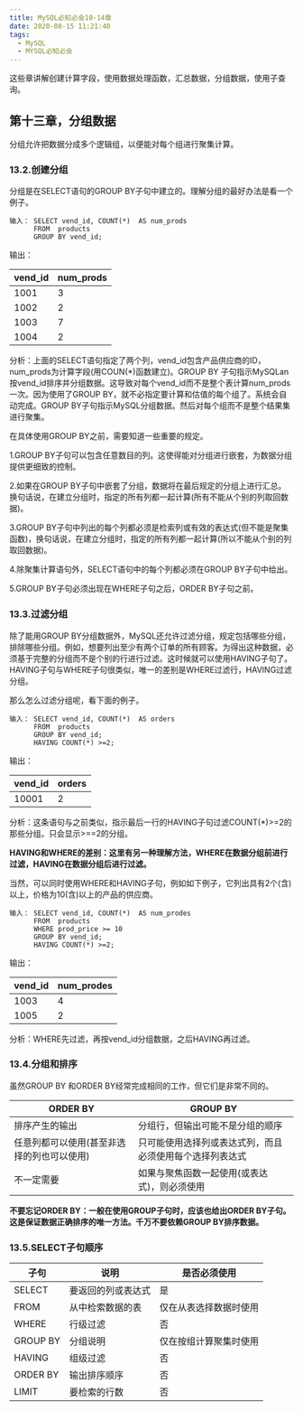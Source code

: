 ```yaml
---
title: MySQL必知必会10-14章
date: 2020-08-15 11:21:40
tags:
  - MySQL
  - MYSQL必知必会
---
```


这些章讲解创建计算字段，使用数据处理函数，汇总数据，分组数据，使用子查询。

<!--more-->

## 第十三章，分组数据

分组允许把数据分成多个逻辑组，以便能对每个组进行聚集计算。

### 13.2.创建分组

分组是在SELECT语句的GROUP BY子句中建立的。理解分组的最好办法是看一个例子。

```mysql
输入： SELECT vend_id, COUNT(*)  AS num_prods
      FROM  products
      GROUP BY vend_id;
```

输出：

| vend_id | num_prods |
| ------- | --------- |
| 1001    | 3         |
| 1002    | 2         |
| 1003    | 7         |
| 1004    | 2         |

分析：上面的SELECT语句指定了两个列，vend_id包含产品供应商的ID，num_prods为计算字段(用COUN(*)函数建立)。GROUP BY 子句指示MySQLan按vend_id排序并分组数据。这导致对每个vend_id而不是整个表计算num_prods一次。因为使用了GROUP BY，就不必指定要计算和估值的每个组了。系统会自动完成。GROUP BY子句指示MySQL分组数据。然后对每个组而不是整个结果集进行聚集。

在具体使用GROUP BY之前，需要知道一些重要的规定。

1.GROUP BY子句可以包含任意数目的列。这使得能对分组进行嵌套，为数据分组提供更细致的控制。

2.如果在GROUP BY子句中嵌套了分组，数据将在最后规定的分组上进行汇总。换句话说，在建立分组时，指定的所有列都一起计算(所有不能从个别的列取回数据)。

3.GROUP BY子句中列出的每个列都必须是检索列或有效的表达式(但不能是聚集函数)，换句话说，在建立分组时，指定的所有列都一起计算(所以不能从个别的列取回数据)。

4.除聚集计算语句外，SELECT语句中的每个列都必须在GROUP BY子句中给出。

5.GROUP BY子句必须出现在WHERE子句之后，ORDER BY子句之前。

### 13.3.过滤分组

除了能用GROUP BY分组数据外，MySQL还允许过滤分组，规定包括哪些分组，排除哪些分组。例如，想要列出至少有两个订单的所有顾客。为得出这种数据，必须基于完整的分组而不是个别的行进行过滤。这时候就可以使用HAVING子句了。HAVING子句与WHERE子句很类似，唯一的差别是WHERE过滤行，HAVING过滤分组。

那么怎么过滤分组呢，看下面的例子。

```mysql
输入： SELECT vend_id, COUNT(*)  AS orders
      FROM  products
      GROUP BY vend_id;
      HAVING COUNT(*) >=2;
```

输出：

| vend_id | orders |
| ------- | ------ |
| 10001   | 2      |

分析：这条语句与之前类似，指示最后一行的HAVING子句过滤COUNT(*)>=2的那些分组。只会显示>==2的分组。

**HAVING和WHERE的差别：这里有另一种理解方法，WHERE在数据分组前进行过滤，HAVING在数据分组后进行过滤。**

当然，可以同时使用WHERE和HAVING子句，例如如下例子，它列出具有2个(含)以上，价格为10(含)以上的产品的供应商。

```mysql
输入： SELECT vend_id, COUNT(*)  AS num_prodes
      FROM  products
      WHERE prod_price >= 10
      GROUP BY vend_id;
      HAVING COUNT(*) >=2;
```

输出：

| vend_id | num_prodes |
| ------- | ---------- |
| 1003    | 4          |
| 1005    | 2          |

分析：WHERE先过滤，再按vend_id分组数据，之后HAVING再过滤。

### 13.4.分组和排序

虽然GROUP BY 和ORDER BY经常完成相同的工作，但它们是非常不同的。

| ORDER BY                                   | GROUP BY                                                 |
| ------------------------------------------ | -------------------------------------------------------- |
| 排序产生的输出                             | 分组行，但输出可能不是分组的顺序                         |
| 任意列都可以使用(甚至非选择的列也可以使用) | 只可能使用选择列或表达式列，而且必须使用每个选择列表达式 |
| 不一定需要                                 | 如果与聚焦函数一起使用(或表达式)，则必须使用             |

**不要忘记ORDER BY：一般在使用GROUP子句时，应该也给出ORDER BY子句。这是保证数据正确排序的唯一方法。千万不要依赖GROUP BY排序数据。**

### 13.5.SELECT子句顺序

| 子句     | 说明               | 是否必须使用           |
| -------- | ------------------ | ---------------------- |
| SELECT   | 要返回的列或表达式 | 是                     |
| FROM     | 从中检索数据的表   | 仅在从表选择数据时使用 |
| WHERE    | 行级过滤           | 否                     |
| GROUP BY | 分组说明           | 仅在按组计算聚集时使用 |
| HAVING   | 组级过滤           | 否                     |
| ORDER BY | 输出排序顺序       | 否                     |
| LIMIT    | 要检索的行数       | 否                     |
